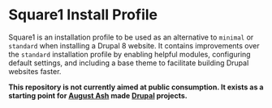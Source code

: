 # Square1 Install Profile

Square1 is an installation profile to be used as an alternative to `minimal` or `standard` when installing a Drupal 8 website. It contains improvements over the `standard` installation profile by enabling helpful modules, configuring default settings, and including a base theme to facilitate building Drupal websites faster.

**This repository is not currently aimed at public consumption. It exists as a starting point for [August Ash](https://www.augustash.com/) made [Drupal](https://www.drupal.org/) projects.**
